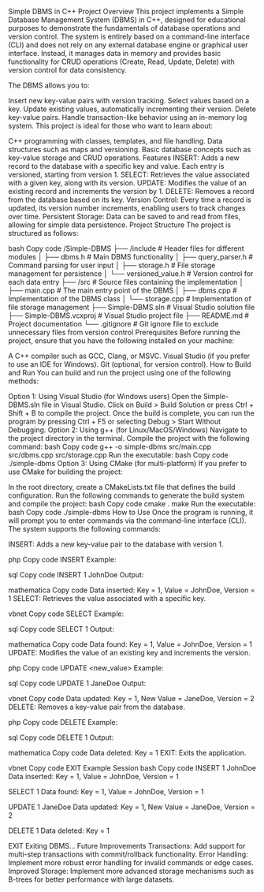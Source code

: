 Simple DBMS in C++
Project Overview
This project implements a Simple Database Management System (DBMS) in C++, designed for educational purposes to demonstrate the fundamentals of database operations and version control. The system is entirely based on a command-line interface (CLI) and does not rely on any external database engine or graphical user interface. Instead, it manages data in memory and provides basic functionality for CRUD operations (Create, Read, Update, Delete) with version control for data consistency.

The DBMS allows you to:

Insert new key-value pairs with version tracking.
Select values based on a key.
Update existing values, automatically incrementing their version.
Delete key-value pairs.
Handle transaction-like behavior using an in-memory log system.
This project is ideal for those who want to learn about:

C++ programming with classes, templates, and file handling.
Data structures such as maps and versioning.
Basic database concepts such as key-value storage and CRUD operations.
Features
INSERT: Adds a new record to the database with a specific key and value. Each entry is versioned, starting from version 1.
SELECT: Retrieves the value associated with a given key, along with its version.
UPDATE: Modifies the value of an existing record and increments the version by 1.
DELETE: Removes a record from the database based on its key.
Version Control: Every time a record is updated, its version number increments, enabling users to track changes over time.
Persistent Storage: Data can be saved to and read from files, allowing for simple data persistence.
Project Structure
The project is structured as follows:

bash
Copy code
/Simple-DBMS
├── /include            # Header files for different modules
│   ├── dbms.h          # Main DBMS functionality
│   ├── query_parser.h  # Command parsing for user input
│   ├── storage.h       # File storage management for persistence
│   └── versioned_value.h # Version control for each data entry
├── /src                # Source files containing the implementation
│   ├── main.cpp        # The main entry point of the DBMS
│   ├── dbms.cpp        # Implementation of the DBMS class
│   └── storage.cpp     # Implementation of file storage management
├── Simple-DBMS.sln     # Visual Studio solution file
├── Simple-DBMS.vcxproj # Visual Studio project file
├── README.md           # Project documentation
└── .gitignore          # Git ignore file to exclude unnecessary files from version control
Prerequisites
Before running the project, ensure that you have the following installed on your machine:

A C++ compiler such as GCC, Clang, or MSVC.
Visual Studio (if you prefer to use an IDE for Windows).
Git (optional, for version control).
How to Build and Run
You can build and run the project using one of the following methods:

Option 1: Using Visual Studio (for Windows users)
Open the Simple-DBMS.sln file in Visual Studio.
Click on Build > Build Solution or press Ctrl + Shift + B to compile the project.
Once the build is complete, you can run the program by pressing Ctrl + F5 or selecting Debug > Start Without Debugging.
Option 2: Using g++ (for Linux/MacOS/Windows)
Navigate to the project directory in the terminal.
Compile the project with the following command:
bash
Copy code
g++ -o simple-dbms src/main.cpp src/dbms.cpp src/storage.cpp
Run the executable:
bash
Copy code
./simple-dbms
Option 3: Using CMake (for multi-platform)
If you prefer to use CMake for building the project:

In the root directory, create a CMakeLists.txt file that defines the build configuration.
Run the following commands to generate the build system and compile the project:
bash
Copy code
cmake .
make
Run the executable:
bash
Copy code
./simple-dbms
How to Use
Once the program is running, it will prompt you to enter commands via the command-line interface (CLI). The system supports the following commands:

INSERT: Adds a new key-value pair to the database with version 1.

php
Copy code
INSERT <key> <value>
Example:

sql
Copy code
INSERT 1 JohnDoe
Output:

mathematica
Copy code
Data inserted: Key = 1, Value = JohnDoe, Version = 1
SELECT: Retrieves the value associated with a specific key.

vbnet
Copy code
SELECT <key>
Example:

sql
Copy code
SELECT 1
Output:

mathematica
Copy code
Data found: Key = 1, Value = JohnDoe, Version = 1
UPDATE: Modifies the value of an existing key and increments the version.

php
Copy code
UPDATE <key> <new_value>
Example:

sql
Copy code
UPDATE 1 JaneDoe
Output:

vbnet
Copy code
Data updated: Key = 1, New Value = JaneDoe, Version = 2
DELETE: Removes a key-value pair from the database.

php
Copy code
DELETE <key>
Example:

sql
Copy code
DELETE 1
Output:

mathematica
Copy code
Data deleted: Key = 1
EXIT: Exits the application.

vbnet
Copy code
EXIT
Example Session
bash
Copy code
INSERT 1 JohnDoe
Data inserted: Key = 1, Value = JohnDoe, Version = 1

SELECT 1
Data found: Key = 1, Value = JohnDoe, Version = 1

UPDATE 1 JaneDoe
Data updated: Key = 1, New Value = JaneDoe, Version = 2

DELETE 1
Data deleted: Key = 1

EXIT
Exiting DBMS...
Future Improvements
Transactions: Add support for multi-step transactions with commit/rollback functionality.
Error Handling: Implement more robust error handling for invalid commands or edge cases.
Improved Storage: Implement more advanced storage mechanisms such as B-trees for better performance with large datasets.
